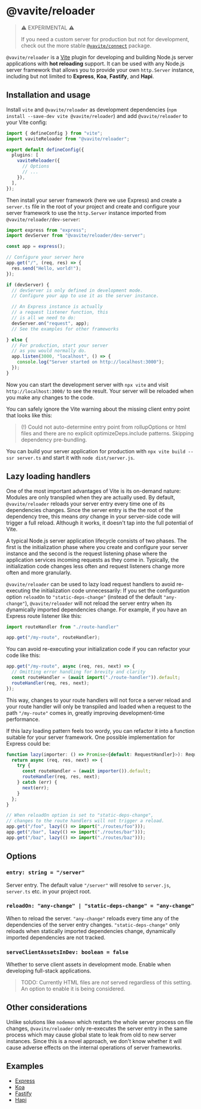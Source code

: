 # @vavite/reloader

> ⚠️ EXPERIMENTAL ⚠️
>
> If you need a custom server for production but not for development, check out the more stable [`@vavite/connect`](../connect) package.

`@vavite/reloader` is a [Vite](https://vitejs.dev) plugin for developing and building  Node.js server applications with **hot reloading** support. It can be used with any Node.js server framework that allows you to provide your own `http.Server` instance, including but not limited to **Express**, **Koa**, **Fastify**, and **Hapi**.

## Installation and usage

Install `vite` and `@vavite/reloader` as development dependencies (`npm install --save-dev vite @vavite/reloader`) and add `@vavite/reloader` to your Vite config:

```ts
import { defineConfig } from "vite";
import vaviteReloader from "@vavite/reloader";

export default defineConfig({
  plugins: [
    vaviteReloader({
      // Options
      // ...
    }),
  ],
});
```

Then install your server framework (here we use Express) and create a `server.ts` file in the root of your project and create and configure your server framework to use the `http.Server` instance imported from `@vavite/reloader/dev-server`:

```ts
import express from "express";
import devServer from "@vavite/reloader/dev-server";

const app = express();

// Configure your server here
app.get("/", (req, res) => {
  res.send("Hello, world!");
});

if (devServer) {
  // devServer is only defined in development mode.
  // Configure your app to use it as the server instance.

  // An Express instance is actually
  // a request listener function, this
  // is all we need to do:
  devServer.on("request", app);
  // See the examples for other frameworks

} else {
  // For production, start your server
  // as you would normally do.
  app.listen(3000, "localhost", () => {
    console.log("Server started on http://localhost:3000");
  });
}
```

Now you can start the development server with `npx vite` and visit `http://localhost:3000/` to see the result. Your server will be reloaded when you make any changes to the code.

You can safely ignore the Vite warning about the missing client entry point that looks like this:

> (!) Could not auto-determine entry point from rollupOptions or html files and there are no explicit optimizeDeps.include patterns. Skipping dependency pre-bundling.

You can build your server application for production with `npx vite build --ssr server.ts` and start it with `node dist/server.js`.

## Lazy loading handlers

One of the most important advantages of Vite is its on-demand nature: Modules are only transpiled when they are actually used. By default, `@vavite/reloader` reloads your server entry every time one of its dependencies changes. Since the server entry is the the root of the dependency tree, this means _any_ change in your server-side code will trigger a full reload. Although it works, it doesn't tap into the full potential of Vite.

A typical Node.js server application lifecycle consists of two phases. The first is the initialization phase where you create and configure your server instance and the second is the request listening phase where the application services incoming requests as they come in. Typically, the initialization code changes less often and request listeners change more often and more granularly.

`@vavite/reloader` can be used to lazy load request handlers to avoid re-executing the initialization code unnecessarily: If you set the configuration option `reloadOn` to `"static-deps-change"` (instead of the default `"any-change"`), `@vavite/reloader` will not reload the server entry when its dynamically imported dependencies change. For example, if you have an Express route listener like this:

```ts
import routeHandler from "./route-handler"

app.get("/my-route", routeHandler);
```

You can avoid re-executing your initialization code if you can refactor your code like this:

```ts
app.get("/my-route", async (req, res, next) => {
  // Omitting error handling for brevity and clarity
  const routeHandler = (await import("./route-handler")).default;
  routeHandler(req, res, next);
});
```

This way, changes to your route handlers will not force a server reload and your route handler will only be transpiled and loaded when a request to the path `"/my-route"` comes in, greatly improving development-time performance.

If this lazy loading pattern feels too wordy, you can refactor it into a function suitable for your server framework. One possible implementation for Express could be:

```ts
function lazy(importer: () => Promise<{default: RequestHandler}>): RequestHandler {
  return async (req, res, next) => {
    try {
      const routeHandler = (await importer()).default;
      routeHandler(req, res, next);
    } catch (err) {
      next(err);
    }
  };
}

// When reloadOn option is set to "static-deps-change",
// changes to the route handlers will not trigger a reload.
app.get("/foo", lazy(() => import("./routes/foo")));
app.get("/bar", lazy(() => import("./routes/bar")));
app.get("/baz", lazy(() => import("./routes/baz")));
```

## Options

### `entry: string = "/server"`

Server entry. The default value `"/server"` will resolve to `server.js`, `server.ts` etc. in your project root.

### `reloadOn: "any-change" | "static-deps-change" = "any-change"`

When to reload the server. `"any-change"` reloads every time any of the dependencies of the server entry changes. `"static-deps-change"` only reloads when statically imported dependencies change, dynamically imported dependencies are not tracked.

### `serveClientAssetsInDev: boolean = false`

Whether to serve client assets in development mode. Enable when developing full-stack applications.

> TODO: Currently HTML files are _not_ served regardless of this setting. An option to enable it is being considered.

## Other considerations

Unlike solutions like `nodemon` which restarts the whole server process on file changes, `@vavite/reloader` only re-executes the server entry in the same process which may cause global state to leak from old to new server instances. Since this is a novel approach, we don't know whether it will cause adverse effects on the internal operations of server frameworks.

## Examples

- [Express](../../examples/reloader-express)
- [Koa](../../examples/reloader-koa)
- [Fastify](../../examples/reloader-fastify)
- [Hapi](../../examples/reloader-hapi)
